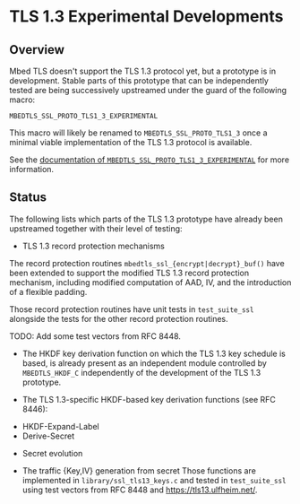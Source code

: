 TLS 1.3 Experimental Developments
=================================

Overview
--------

Mbed TLS doesn't support the TLS 1.3 protocol yet, but a prototype is in development.
Stable parts of this prototype that can be independently tested are being successively
upstreamed under the guard of the following macro:

```
MBEDTLS_SSL_PROTO_TLS1_3_EXPERIMENTAL
```

This macro will likely be renamed to `MBEDTLS_SSL_PROTO_TLS1_3` once a minimal viable
implementation of the TLS 1.3 protocol is available.

See the [documentation of `MBEDTLS_SSL_PROTO_TLS1_3_EXPERIMENTAL`](../../include/mbedtls/config.h)
for more information.

Status
------

The following lists which parts of the TLS 1.3 prototype have already been upstreamed
together with their level of testing:

* TLS 1.3 record protection mechanisms

The record protection routines `mbedtls_ssl_{encrypt|decrypt}_buf()` have been extended
to support the modified TLS 1.3 record protection mechanism, including modified computation
of AAD, IV, and the introduction of a flexible padding.

Those record protection routines have unit tests in `test_suite_ssl` alongside the
tests for the other record protection routines.

TODO: Add some test vectors from RFC 8448.

- The HKDF key derivation function on which the TLS 1.3 key schedule is based,
is already present as an independent module controlled by `MBEDTLS_HKDF_C`
independently of the development of the TLS 1.3 prototype.

- The TLS 1.3-specific HKDF-based key derivation functions (see RFC 8446):
* HKDF-Expand-Label
* Derive-Secret
- Secret evolution
* The traffic {Key,IV} generation from secret
Those functions are implemented in `library/ssl_tls13_keys.c` and
tested in `test_suite_ssl` using test vectors from RFC 8448 and
https://tls13.ulfheim.net/.
